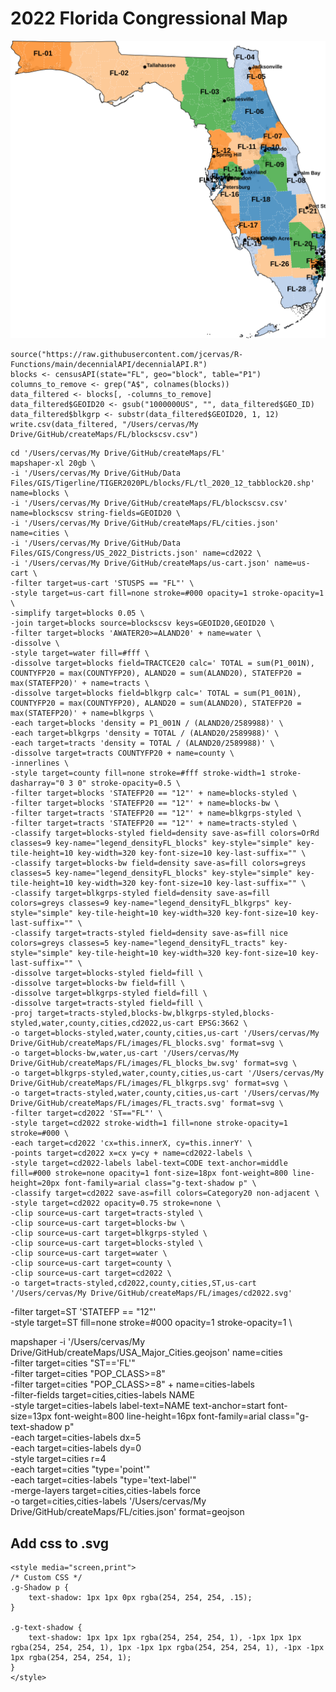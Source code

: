 
# 2022 Florida Congressional Map
![](images/cd2022.svg)


```{r}
source("https://raw.githubusercontent.com/jcervas/R-Functions/main/decennialAPI/decennialAPI.R")
blocks <- censusAPI(state="FL", geo="block", table="P1")
columns_to_remove <- grep("A$", colnames(blocks))
data_filtered <- blocks[, -columns_to_remove]
data_filtered$GEOID20 <- gsub("1000000US", "", data_filtered$GEO_ID)
data_filtered$blkgrp <- substr(data_filtered$GEOID20, 1, 12)
write.csv(data_filtered, "/Users/cervas/My Drive/GitHub/createMaps/FL/blockscsv.csv")
```



```
cd '/Users/cervas/My Drive/GitHub/createMaps/FL'
mapshaper-xl 20gb \
-i '/Users/cervas/My Drive/GitHub/Data Files/GIS/Tigerline/TIGER2020PL/blocks/FL/tl_2020_12_tabblock20.shp' name=blocks \
-i '/Users/cervas/My Drive/GitHub/createMaps/FL/blockscsv.csv' name=blockscsv string-fields=GEOID20 \
-i '/Users/cervas/My Drive/GitHub/createMaps/FL/cities.json' name=cities \
-i '/Users/cervas/My Drive/GitHub/Data Files/GIS/Congress/US_2022_Districts.json' name=cd2022 \
-i '/Users/cervas/My Drive/GitHub/createMaps/us-cart.json' name=us-cart \
-filter target=us-cart 'STUSPS == "FL"' \
-style target=us-cart fill=none stroke=#000 opacity=1 stroke-opacity=1 \
-simplify target=blocks 0.05 \
-join target=blocks source=blockscsv keys=GEOID20,GEOID20 \
-filter target=blocks 'AWATER20>=ALAND20' + name=water \
-dissolve \
-style target=water fill=#fff \
-dissolve target=blocks field=TRACTCE20 calc=' TOTAL = sum(P1_001N), COUNTYFP20 = max(COUNTYFP20), ALAND20 = sum(ALAND20), STATEFP20 = max(STATEFP20)' + name=tracts \
-dissolve target=blocks field=blkgrp calc=' TOTAL = sum(P1_001N), COUNTYFP20 = max(COUNTYFP20), ALAND20 = sum(ALAND20), STATEFP20 = max(STATEFP20)' + name=blkgrps \
-each target=blocks 'density = P1_001N / (ALAND20/2589988)' \
-each target=blkgrps 'density = TOTAL / (ALAND20/2589988)' \
-each target=tracts 'density = TOTAL / (ALAND20/2589988)' \
-dissolve target=tracts COUNTYFP20 + name=county \
-innerlines \
-style target=county fill=none stroke=#fff stroke-width=1 stroke-dasharray="0 3 0" stroke-opacity=0.5 \
-filter target=blocks 'STATEFP20 == "12"' + name=blocks-styled \
-filter target=blocks 'STATEFP20 == "12"' + name=blocks-bw \
-filter target=tracts 'STATEFP20 == "12"' + name=blkgrps-styled \
-filter target=tracts 'STATEFP20 == "12"' + name=tracts-styled \
-classify target=blocks-styled field=density save-as=fill colors=OrRd classes=9 key-name="legend_densityFL_blocks" key-style="simple" key-tile-height=10 key-width=320 key-font-size=10 key-last-suffix="" \
-classify target=blocks-bw field=density save-as=fill colors=greys classes=5 key-name="legend_densityFL_blocks" key-style="simple" key-tile-height=10 key-width=320 key-font-size=10 key-last-suffix="" \
-classify target=blkgrps-styled field=density save-as=fill colors=greys classes=9 key-name="legend_densityFL_blkgrps" key-style="simple" key-tile-height=10 key-width=320 key-font-size=10 key-last-suffix="" \
-classify target=tracts-styled field=density save-as=fill nice colors=greys classes=5 key-name="legend_densityFL_tracts" key-style="simple" key-tile-height=10 key-width=320 key-font-size=10 key-last-suffix="" \
-dissolve target=blocks-styled field=fill \
-dissolve target=blocks-bw field=fill \
-dissolve target=blkgrps-styled field=fill \
-dissolve target=tracts-styled field=fill \
-proj target=tracts-styled,blocks-bw,blkgrps-styled,blocks-styled,water,county,cities,cd2022,us-cart EPSG:3662 \
-o target=blocks-styled,water,county,cities,us-cart '/Users/cervas/My Drive/GitHub/createMaps/FL/images/FL_blocks.svg' format=svg \
-o target=blocks-bw,water,us-cart '/Users/cervas/My Drive/GitHub/createMaps/FL/images/FL_blocks_bw.svg' format=svg \
-o target=blkgrps-styled,water,county,cities,us-cart '/Users/cervas/My Drive/GitHub/createMaps/FL/images/FL_blkgrps.svg' format=svg \
-o target=tracts-styled,water,county,cities,us-cart '/Users/cervas/My Drive/GitHub/createMaps/FL/images/FL_tracts.svg' format=svg \
-filter target=cd2022 'ST=="FL"' \
-style target=cd2022 stroke-width=1 fill=none stroke-opacity=1 stroke=#000 \
-each target=cd2022 'cx=this.innerX, cy=this.innerY' \
-points target=cd2022 x=cx y=cy + name=cd2022-labels \
-style target=cd2022-labels label-text=CODE text-anchor=middle fill=#000 stroke=none opacity=1 font-size=18px font-weight=800 line-height=20px font-family=arial class="g-text-shadow p" \
-classify target=cd2022 save-as=fill colors=Category20 non-adjacent \
-style target=cd2022 opacity=0.75 stroke=none \
-clip source=us-cart target=tracts-styled \
-clip source=us-cart target=blocks-bw \
-clip source=us-cart target=blkgrps-styled \
-clip source=us-cart target=blocks-styled \
-clip source=us-cart target=water \
-clip source=us-cart target=county \
-clip source=us-cart target=cd2022 \
-o target=tracts-styled,cd2022,county,cities,ST,us-cart '/Users/cervas/My Drive/GitHub/createMaps/FL/images/cd2022.svg'
```


-filter target=ST 'STATEFP == "12"' \
-style target=ST fill=none stroke=#000 opacity=1 stroke-opacity=1 \

mapshaper -i '/Users/cervas/My Drive/GitHub/createMaps/USA_Major_Cities.geojson' name=cities \
-filter target=cities "ST=='FL'" \
-filter target=cities "POP_CLASS>=8" \
-filter target=cities "POP_CLASS>=8" + name=cities-labels \
-filter-fields target=cities,cities-labels NAME \
-style target=cities-labels label-text=NAME text-anchor=start font-size=13px font-weight=800 line-height=16px font-family=arial class="g-text-shadow p" \
-each target=cities-labels dx=5 \
-each target=cities-labels dy=0 \
-style target=cities r=4 \
-each target=cities "type='point'" \
-each target=cities-labels "type='text-label'" \
-merge-layers target=cities,cities-labels force \
-o target=cities,cities-labels '/Users/cervas/My Drive/GitHub/createMaps/FL/cities.json' format=geojson


## Add css to .svg
```{css}
<style media="screen,print">
/* Custom CSS */
.g-Shadow p {
    text-shadow: 1px 1px 0px rgba(254, 254, 254, .15);
}

.g-text-shadow {
    text-shadow: 1px 1px 1px rgba(254, 254, 254, 1), -1px 1px 1px rgba(254, 254, 254, 1), 1px -1px 1px rgba(254, 254, 254, 1), -1px -1px 1px rgba(254, 254, 254, 1);
}
</style>
```



